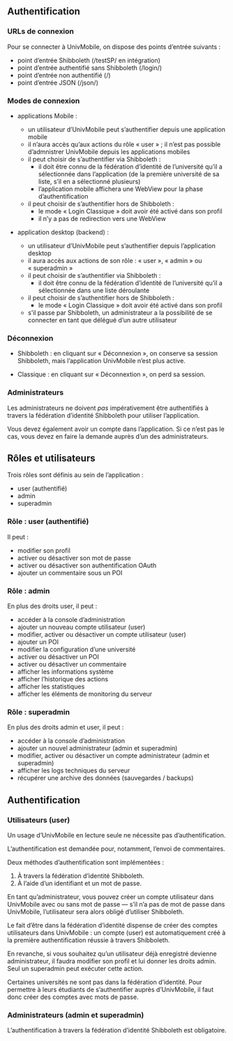 ## Authentification

### URLs de connexion

Pour se connecter à UnivMobile, on dispose des points d’entrée
suivants :

 * point d’entrée Shibboleth (/testSP/ en intégration)
 * point d’entrée authentifié sans Shibboleth (/login/)
 * point d’entrée non authentifié (/)
 * point d’entrée JSON (/json/)
 
### Modes de connexion

 * applications Mobile :
    * un utilisateur d’UnivMobile peut s’authentifier depuis une application mobile
    * il n’aura accès qu’aux actions du rôle « user » ; il n’est pas possible d’admnistrer UnivMobile depuis les applications mobiles
    * il peut choisir de s’authentifier via Shibboleth :
       * il doit être connu de la fédération d’identité de l’université qu’il a sélectionnée dans l’application (de la première université de sa liste, s’il en a sélectionné plusieurs)
       * l’application mobile affichera une WebView pour la phase d’authentification
    * il peut choisir de s’authentifier hors de Shibboleth :
       * le mode « Login Classique » doit avoir été activé dans son profil
       * il n’y a pas de redirection vers une WebView
       
  * application desktop (backend) :
    * un utilisateur d’UnivMobile peut s’authentifier depuis l’application desktop
    * il aura accès aux actions de son rôle : « user », « admin » ou « superadmin »
    * il peut choisir de s’authentifier via Shibboleth :
       * il doit être connu de la fédération d’identité de l’université qu’il a sélectionnée dans une liste déroulante
    * il peut choisir de s’authentifier hors de Shibboleth :
       * le mode « Login Classique » doit avoir été activé dans son profil
    * s’il passe par Shibboleth, un administrateur a la possibilité de se connecter en tant que délégué d’un autre utilisateur
       
       
### Déconnexion

 * Shibboleth : en cliquant sur « Déconnexion »,
 on conserve sa session Shibboleth, 
 mais l’application UnivMobile n’est plus active.
 
 * Classique : en cliquant sur « Déconnextion »,
 on perd sa session.

### Administrateurs

Les administrateurs ne doivent _pas_ impérativement être
authentifiés à travers la fédération d’identité
Shibboleth pour utiliser l’application.

Vous devez également avoir un compte dans l’application. Si
ce n’est pas le cas, vous devez en faire la demande auprès
d’un des administrateurs.

## Rôles et utilisateurs

Trois rôles sont définis au sein de l’application :

  * user (authentifié)
  * admin
  * superadmin

### Rôle : user (authentifié)

Il peut :

  * modifier son profil
  * activer ou désactiver son mot de passe
  * activer ou désactiver son authentification OAuth
  * ajouter un commentaire sous un POI    
    
### Rôle : admin

En plus des droits user, il peut :

  * accéder à la console d’administration
  * ajouter un nouveau compte utilisateur (user)
  * modifier, activer ou désactiver un compte utilisateur (user)
  * ajouter un POI
  * modifier la configuration d’une université
  * activer ou désactiver un POI
  * activer ou désactiver un commentaire
  * afficher les informations système
  * afficher l’historique des actions
  * afficher les statistiques
  * afficher les éléments de monitoring du serveur

### Rôle : superadmin

En plus des droits admin et user, il peut :

  * accéder à la console d’administration
  * ajouter un nouvel administrateur (admin et superadmin)
  * modifier, activer ou désactiver un compte administrateur (admin et superadmin)
  * afficher les logs techniques du serveur 
  * récupérer une archive des données (sauvegardes / backups)

## Authentification

### Utilisateurs (user)

Un usage d’UnivMobile en lecture seule ne nécessite pas
d’authentification.

L’authentification est demandée pour, notamment,
l’envoi de commentaires.

Deux méthodes d’authentification sont implémentées :

  1. À travers la fédération d’identité Shibboleth.
  2. À l’aide d’un identifiant et un mot de passe.

En tant qu’administrateur, vous pouvez créer un compte utilisateur
dans UnivMobile avec ou sans mot de passe — s’il n’a pas de mot
de passe dans UnivMobile, l’utilisateur sera alors obligé 
d’utiliser Shibboleth.

Le fait d’être dans la fédération d’identité dispense de
créer des comptes utilisateurs dans UnivMobile : un compte
(user) est automatiquement créé à la première authentification
réussie à travers Shibboleth.

En revanche, si vous souhaitez qu’un utilisateur déjà enregistré
devienne administrateur, il faudra modifier son profil et
lui donner les droits admin. Seul un superadmin peut exécuter
cette action.

Certaines universités ne sont pas dans la fédération d’identité.
Pour permettre à leurs étudiants de s’authentifier auprès d’UnivMobile,
il faut donc créer des comptes avec mots de passe.

### Administrateurs (admin et superadmin)

L’authentification à travers la fédération d’identité
Shibboleth est obligatoire.

